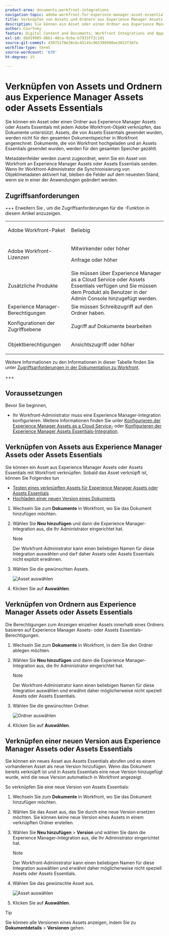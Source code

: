 ```yaml
---
product-area: documents;workfront-integrations
navigation-topic: adobe-workfront-for-experince-manager-asset-essentials
title: Verknüpfen von Assets und Ordnern aus Experience Manager Assets oder Assets Essentials
description: Sie können ein Asset oder einen Ordner aus Experience Manager Assets oder Assets Essentials mit jedem Adobe Workfront-Objekt verknüpfen, das Dokumente unterstützt. Assets, die von Assets Essentials gesendet wurden, werden nicht für den gesamten Dokumentspeicher in Workfront angerechnet. Dokumente, die von Workfront hochgeladen und an Assets Essentials gesendet wurden, werden für den gesamten Speicher gezählt.
author: Courtney
feature: Digital Content and Documents, Workfront Integrations and Apps
exl-id: dbd19985-88b1-48ca-9cba-b7933ff2c191
source-git-commit: 430751f0e38c6c45145c965398990ee3652f36fe
workflow-type: tm+mt
source-wordcount: '639'
ht-degree: 1%

---
```


# Verknüpfen von Assets und Ordnern aus Experience Manager Assets oder Assets Essentials

Sie können ein Asset oder einen Ordner aus Experience Manager Assets oder Assets Essentials mit jedem Adobe Workfront-Objekt verknüpfen, das Dokumente unterstützt. Assets, die von Assets Essentials gesendet wurden, werden nicht für den gesamten Dokumentspeicher in Workfront angerechnet. Dokumente, die von Workfront hochgeladen und an Assets Essentials gesendet wurden, werden für den gesamten Speicher gezählt.

Metadatenfelder werden zuerst zugeordnet, wenn Sie ein Asset von Workfront an Experience Manager Assets oder Assets Essentials senden. Wenn Ihr Workfront-Administrator die Synchronisierung von Objektmetadaten aktiviert hat, bleiben die Felder auf dem neuesten Stand, wenn sie in einer der Anwendungen geändert werden.

## Zugriffsanforderungen

+++ Erweitern Sie , um die Zugriffsanforderungen für die -Funktion in diesem Artikel anzuzeigen.

<table style="table-layout:auto"> 
 <col> 
 <col> 
 <tbody> 
  <tr> 
   <td role="rowheader">Adobe Workfront-Paket</td> 
   <td> <p> Beliebig</p> </td> 
  </tr> 
  <tr> 
   <td role="rowheader">Adobe Workfront-Lizenzen</td> 
   <td> 
   <p>Mitwirkender oder höher</p> 
   <p>Anfrage oder höher</p> </td> 
  </tr> 
  <tr> 
   <td role="rowheader">Zusätzliche Produkte</td> 
   <td>Sie müssen über Experience Manager as a Cloud Service oder Assets Essentials verfügen und Sie müssen dem Produkt als Benutzer in der Admin Console hinzugefügt werden.</td> 
  </tr> 
   <tr> 
    <td role="rowheader">Experience Manager-Berechtigungen</td> 
    <td>Sie müssen Schreibzugriff auf den Ordner haben.</td> 
   </tr>
  <tr> 
   <td role="rowheader">Konfigurationen der Zugriffsebene</td> 
   <td> <p>Zugriff auf Dokumente bearbeiten</p> </td> 
  </tr> 
  <tr> 
   <td role="rowheader">Objektberechtigungen</td> 
   <td> <p>Ansichtszugriff oder höher</p> </td> 
  </tr> 
 </tbody> 
</table>

Weitere Informationen zu den Informationen in dieser Tabelle finden Sie unter [Zugriffsanforderungen in der Dokumentation zu Workfront](/help/quicksilver/administration-and-setup/add-users/access-levels-and-object-permissions/access-level-requirements-in-documentation.md).

+++

## Voraussetzungen

Bevor Sie beginnen,

* Ihr Workfront-Administrator muss eine Experience Manager-Integration konfigurieren. Weitere Informationen finden Sie unter [Konfigurieren der Experience Manager Assets as a Cloud Service-](/help/quicksilver/administration-and-setup/configure-integrations/configure-aacs-integration.md) oder [Konfigurieren der Experience Manager Assets Essentials-Integration](/help/quicksilver/documents/adobe-workfront-for-experience-manager-assets-essentials/setup-asset-essentials.md).

## Verknüpfen von Assets aus Experience Manager Assets oder Assets Essentials

Sie können ein Asset aus Experience Manager Assets oder Assets Essentials mit Workfront verknüpfen. Sobald das Asset verknüpft ist, können Sie Folgendes tun

* [Testen eines verknüpften Assets für Experience Manager Assets oder Assets Essentials](../../documents/adobe-workfront-for-experience-manager-assets-essentials/proof-linked-asset-aem.md)
* [Hochladen einer neuen Version eines Dokuments](../../documents/managing-documents/upload-new-document-version.md)

1. Wechseln Sie zum **Dokumente** in Workfront, wo Sie das Dokument hinzufügen möchten.
1. Wählen Sie **Neu hinzufügen** und dann die Experience Manager-Integration aus, die Ihr Administrator eingerichtet hat.

   >[!NOTE]
   >
   >Der Workfront-Administrator kann einen beliebigen Namen für diese Integration auswählen und darf daher Assets oder Assets Essentials nicht explizit erwähnen.

1. Wählen Sie die gewünschten Assets.

   ![Asset auswählen](assets/select-an-asset.png)

1. Klicken Sie auf **Auswählen**.

## Verknüpfen von Ordnern aus Experience Manager Assets oder Assets Essentials

Die Berechtigungen zum Anzeigen einzelner Assets innerhalb eines Ordners basieren auf Experience Manager Assets- oder Assets Essentials-Berechtigungen.

1. Wechseln Sie zum **Dokumente** in Workfront, in dem Sie den Ordner ablegen möchten.
1. Wählen Sie **Neu hinzufügen** und dann die Experience Manager-Integration aus, die Ihr Administrator eingerichtet hat.

   >[!NOTE]
   >
   >Der Workfront-Administrator kann einen beliebigen Namen für diese Integration auswählen und erwähnt daher möglicherweise nicht speziell Assets oder Assets Essentials.

1. Wählen Sie die gewünschten Ordner.

   ![Ordner auswählen](assets/select-a-folder.png)

1. Klicken Sie auf **Auswählen**.

## Verknüpfen einer neuen Version aus Experience Manager Assets oder Assets Essentials

Sie können ein neues Asset aus Assets Essentials abrufen und es einem vorhandenen Asset als neue Version hinzufügen. Wenn das Dokument bereits verknüpft ist und in Assets Essentials eine neue Version hinzugefügt wurde, wird die neue Version automatisch in Workfront angezeigt.

So verknüpfen Sie eine neue Version von Assets Essentials:

1. Wechseln Sie zum **Dokumente** in Workfront, wo Sie das Dokument hinzufügen möchten.
1. Wählen Sie das Asset aus, das Sie durch eine neue Version ersetzen möchten. Sie können keine neue Version eines Assets in einem verknüpften Ordner erstellen.
1. Wählen Sie **Neu hinzufügen** > **Version** und wählen Sie dann die Experience Manager-Integration aus, die Ihr Administrator eingerichtet hat.

   >[!NOTE]
   >
   >Der Workfront-Administrator kann einen beliebigen Namen für diese Integration auswählen und erwähnt daher möglicherweise nicht speziell Assets oder Assets Essentials.

1. Wählen Sie das gewünschte Asset aus.

   ![Asset auswählen](assets/select-an-asset.png)

1. Klicken Sie auf **Auswählen**.

>[!TIP]
>
>Sie können alle Versionen eines Assets anzeigen, indem Sie zu **Dokumentdetails** > **Versionen** gehen.
